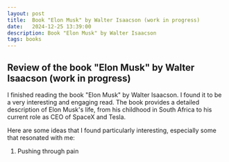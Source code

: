 ```yaml
---
layout: post
title:  Book "Elon Musk" by Walter Isaacson (work in progress)
date:   2024-12-25 13:39:00
description: Book "Elon Musk" by Walter Isaacson
tags: books
---
```


## Review of the book "Elon Musk" by Walter Isaacson (work in progress)

I finished reading the book "Elon Musk" by Walter Isaacson. I found it to be a very interesting and engaging read. 
The book provides a detailed description of Elon Musk's life, from his childhood in South Africa to his current role as CEO of SpaceX and Tesla.

Here are some ideas that I found particularly interesting, especially some that resonated with me:

1. Pushing through pain





